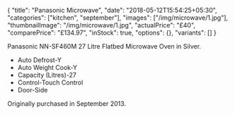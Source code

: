 {
    "title": "Panasonic Microwave",
    "date": "2018-05-12T15:54:25+05:30",
    "categories": ["kitchen", "september"],
    "images": ["/img/microwave/1.jpg"],
    "thumbnailImage": "/img/microwave/1.jpg",
    "actualPrice": "£40",
    "comparePrice": "£134.97",
    "inStock": true,
    "options": {},
    "variants": []
}

Panasonic NN-SF460M 27 Litre Flatbed Microwave Oven in Silver.

- Auto Defrost-Y
- Auto Weight Cook-Y
- Capacity (Litres)-27
- Control-Touch Control
- Door-Side

Originally purchased in September 2013.